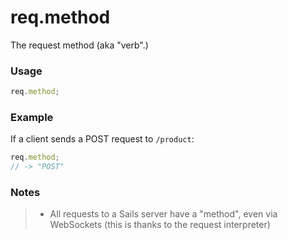 # req.method
The request method (aka "verb".)

### Usage
```js
req.method;
```

### Example

If a client sends a POST request to `/product`:

```js
req.method;
// -> "POST"
```

### Notes

> + All requests to a Sails server have a "method", even via WebSockets (this is thanks to the request interpreter)









<docmeta name="displayName" value="req.method">

